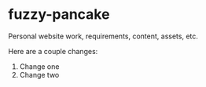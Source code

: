 # fuzzy-pancake
Personal website work, requirements, content, assets, etc.

Here are a couple changes:
1. Change one
2. Change two
